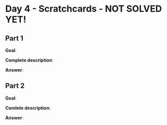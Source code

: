 # Day 4 - Scratchcards - NOT SOLVED YET!

## Part 1
**Goal**:

**Complete description**: 

**Answer**: 


## Part 2
**Goal**: 

**Comlete description**: 

**Answer**:

